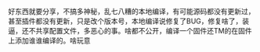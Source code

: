 好东西就要分享，不搞多神秘，乱七八糟的本地编译，有可能源码都没有更新过，甚至插件都没有更新，只是改个版本号，本地编译说修复了BUG，修复啥了，装逼，还不共享配置文件，多恶心的事。啥都不公开，编译一个固件还TM的在固件上添加谁谁编译的。啥玩意
